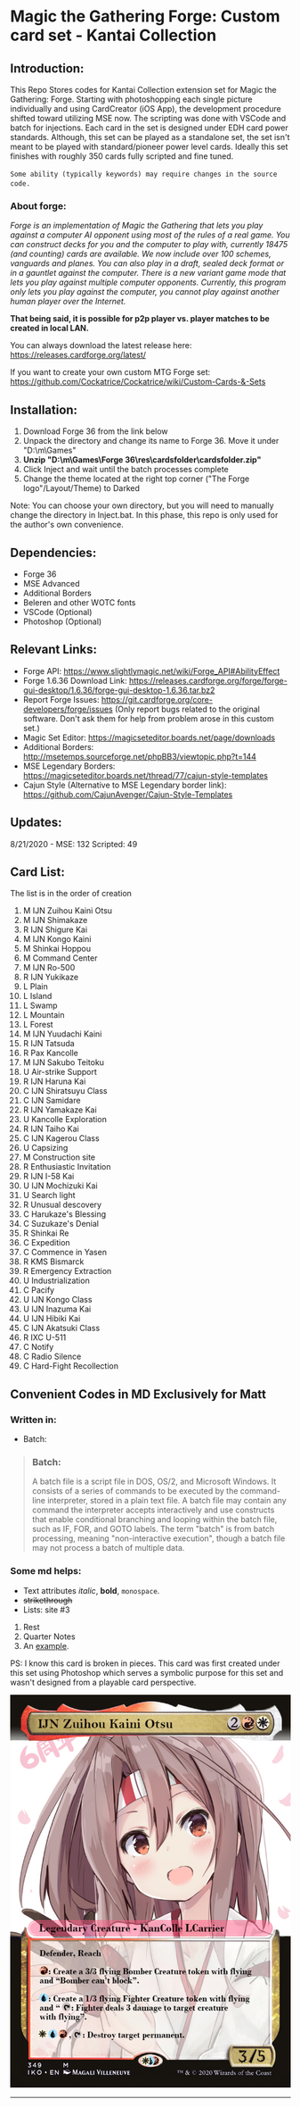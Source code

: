 # **Magic the Gathering Forge: Custom card set - Kantai Collection**
## Introduction:

This Repo Stores codes for Kantai Collection extension set for Magic the Gathering: Forge. Starting with photoshopping each single picture individually and using CardCreator (iOS App), the development procedure shifted toward utilizing MSE now. The scripting was done with VSCode and batch for injections. Each card in the set is designed under EDH card power standards. Although, this set can be played as a standalone set, the set isn't meant to be played with standard/pioneer power level cards. Ideally this set finishes with roughly 350 cards fully scripted and fine tuned.

`Some ability (typically keywords) may require changes in the source code. `

### About forge:

*Forge is an implementation of Magic the Gathering that lets you play against a computer AI opponent using most of the rules of a real game. You can construct decks for you and the computer to play with, currently 18475 (and counting) cards are available. We now include over 100 schemes, vanguards and planes. You can also play in a draft, sealed deck format or in a gauntlet against the computer. There is a new variant game mode that lets you play against multiple computer opponents. Currently, this program only lets you play against the computer, you cannot play against another human player over the Internet.*

**That being said, it is possible for p2p player vs. player matches to be created in local LAN.**

You can always download the latest release here: https://releases.cardforge.org/latest/

If you want to create your own custom MTG Forge set: https://github.com/Cockatrice/Cockatrice/wiki/Custom-Cards-&-Sets

## Installation:

1. Download Forge 36 from the link below
2. Unpack the directory and change its name to Forge 36. Move it under "D:\m\Games\"
3. **Unzip "D:\m\Games\Forge 36\res\cardsfolder\cardsfolder.zip"** 
4. Click Inject and wait until the batch processes complete
5. Change the theme located at the right top corner ("The Forge logo"/Layout/Theme) to Darked

Note: You can choose your own directory, but you will need to manually change the directory in Inject.bat. In this phase, this repo is only used for the author's own convenience.

## Dependencies:

* Forge 36
* MSE Advanced
* Additional Borders
* Beleren and other WOTC fonts
* VSCode (Optional)
* Photoshop (Optional)

## Relevant Links:

* Forge API: https://www.slightlymagic.net/wiki/Forge_API#AbilityEffect
* Forge 1.6.36 Download Link: https://releases.cardforge.org/forge/forge-gui-desktop/1.6.36/forge-gui-desktop-1.6.36.tar.bz2
* Report Forge Issues: https://git.cardforge.org/core-developers/forge/issues (Only report bugs related to the original software. Don't ask them for help from problem arose in this custom set.)
* Magic Set Editor: https://magicseteditor.boards.net/page/downloads
* Additional Borders: http://msetemps.sourceforge.net/phpBB3/viewtopic.php?t=144
* MSE Legendary Borders: https://magicseteditor.boards.net/thread/77/cajun-style-templates
* Cajun Style (Alternative to MSE Legendary border link): https://github.com/CajunAvenger/Cajun-Style-Templates

## Updates:

8/21/2020 - MSE: 132 Scripted: 49

## Card List:

The list is in the order of creation

1. M IJN Zuihou Kaini Otsu
2. M IJN Shimakaze
3. R IJN Shigure Kai
4. M IJN Kongo Kaini
5. M Shinkai Hoppou
6. M Command Center
7. M IJN Ro-500
8. R IJN Yukikaze
9. L Plain
10. L Island
11. L Swamp
12. L Mountain
13. L Forest
14. M IJN Yuudachi Kaini
15. R IJN Tatsuda
16. R Pax Kancolle
17. M IJN Sakubo Teitoku
18. U Air-strike Support
19. R IJN Haruna Kai
20. C IJN Shiratsuyu Class
21. C IJN Samidare
22. R IJN Yamakaze Kai
23. U Kancolle Exploration
24. R IJN Taiho Kai
25. C IJN Kagerou Class
26. U Capsizing
27. M Construction site
28. R Enthusiastic Invitation
29. R IJN I-58 Kai
30. U IJN Mochizuki Kai
31. U Search light
32. R Unusual descovery
33. C Harukaze's Blessing
34. C Suzukaze's Denial
35. R Shinkai Re
36. C Expedition
37. C Commence in Yasen
38. R KMS Bismarck
39. R Emergency Extraction
40. U Industrialization
41. C Pacify
42. U IJN Kongo Class
43. U IJN Inazuma Kai
44. U IJN Hibiki Kai
45. C IJN Akatsuki Class
46. R IXC U-511
47. C Notify
48. C Radio Silence
49. C Hard-Fight Recollection

**Convenient Codes in MD Exclusively  for Matt**
-------

### Written in:

- Batch:

> ### **Batch:**
> A batch file is a script file in DOS, OS/2, and Microsoft Windows. It consists of a series of commands to be executed by the command-line interpreter, stored in a plain text file. A batch file may contain any command the interpreter accepts interactively and use constructs that enable conditional branching and looping within the batch file, such as IF, FOR, and GOTO labels. The term "batch" is from batch processing, meaning "non-interactive execution", though a batch file may not process a batch of multiple data.

### Some md helps:

* Text attributes _italic_, **bold**, `monospace`.
* ~~strikethrough~~
* Lists: site #3
1. Rest
2. Quarter Notes
3. An [example](http://example.com).

PS: I know this card is broken in pieces. This card was first created under this set using Photoshop which serves a symbolic purpose for this set and wasn't designed from a playable card perspective.

![Image](Others/Zuihou/ijn_zuihou_kaini_otsu.jpg "icon")

---
